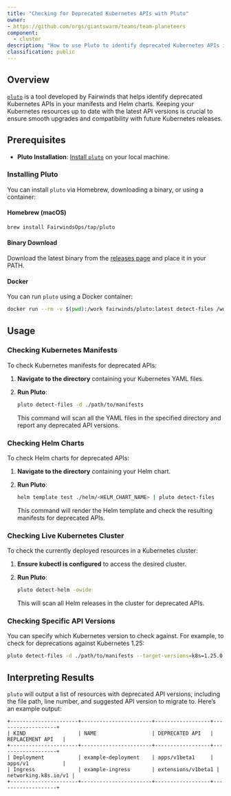 ```yaml
---
title: "Checking for Deprecated Kubernetes APIs with Pluto"
owner:
- https://github.com/orgs/giantswarm/teams/team-planeteers
component:
  - cluster
description: "How to use Pluto to identify deprecated Kubernetes APIs in your manifests and Helm charts."
classification: public
---
```


## Overview

[`pluto`](https://github.com/FairwindsOps/pluto) is a tool developed by Fairwinds that helps identify deprecated Kubernetes APIs in your manifests and Helm charts. Keeping your Kubernetes resources up to date with the latest API versions is crucial to ensure smooth upgrades and compatibility with future Kubernetes releases.

## Prerequisites

- **Pluto Installation**: [Install `pluto`](https://pluto.docs.fairwinds.com/installation/) on your local machine.

### Installing Pluto

You can install `pluto` via Homebrew, downloading a binary, or using a container:

#### Homebrew (macOS)

```bash
brew install FairwindsOps/tap/pluto
```

#### Binary Download

Download the latest binary from the [releases page](https://github.com/FairwindsOps/pluto/releases) and place it in your PATH.

#### Docker

You can run `pluto` using a Docker container:

```bash
docker run --rm -v $(pwd):/work fairwinds/pluto:latest detect-files /work
```

## Usage

### Checking Kubernetes Manifests

To check Kubernetes manifests for deprecated APIs:

1. **Navigate to the directory** containing your Kubernetes YAML files.
2. **Run Pluto**:

   ```sh
   pluto detect-files -d ./path/to/manifests
   ```

   This command will scan all the YAML files in the specified directory and report any deprecated API versions.

### Checking Helm Charts

To check Helm charts for deprecated APIs:

1. **Navigate to the directory** containing your Helm chart.
2. **Run Pluto**:

   ```sh
   helm template test ./helm/<HELM_CHART_NAME> | pluto detect-files
   ```

   This command will render the Helm template and check the resulting manifests for deprecated APIs.

### Checking Live Kubernetes Cluster

To check the currently deployed resources in a Kubernetes cluster:

1. **Ensure kubectl is configured** to access the desired cluster.
2. **Run Pluto**:

   ```sh
   pluto detect-helm -owide
   ```

   This will scan all Helm releases in the cluster for deprecated APIs.

### Checking Specific API Versions

You can specify which Kubernetes version to check against. For example, to check for deprecations against Kubernetes 1.25:

```sh
pluto detect-files -d ./path/to/manifests --target-versions=k8s=1.25.0
```

## Interpreting Results

`pluto` will output a list of resources with deprecated API versions, including the file path, line number, and suggested API version to migrate to. Here’s an example output:

```text
+----------------------+-----------------------+------------------+-------------------+
| KIND                 | NAME                  | DEPRECATED API   | REPLACEMENT API   |
+----------------------+-----------------------+------------------+-------------------+
| Deployment           | example-deployment    | apps/v1beta1     | apps/v1           |
| Ingress              | example-ingress       | extensions/v1beta1 | networking.k8s.io/v1 |
+----------------------+-----------------------+------------------+-------------------+
```
